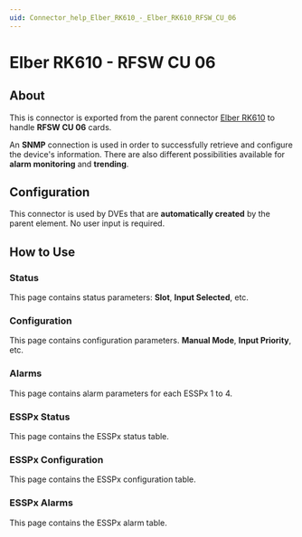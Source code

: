 ```yaml
---
uid: Connector_help_Elber_RK610_-_Elber_RK610_RFSW_CU_06
---
```


# Elber RK610 - RFSW CU 06

## About

This is connector is exported from the parent connector [Elber RK610](xref:Connector_help_Elber_RK610) to handle **RFSW CU 06** cards.

An **SNMP** connection is used in order to successfully retrieve and configure the device's information. There are also different possibilities available for **alarm monitoring** and **trending**.

## Configuration

This connector is used by DVEs that are **automatically created** by the parent element. No user input is required.

## How to Use

### Status

This page contains status parameters: **Slot**, **Input Selected**, etc.

### Configuration

This page contains configuration parameters. **Manual Mode**, **Input Priority**, etc.

### Alarms

This page contains alarm parameters for each ESSPx 1 to 4.

### ESSPx Status

This page contains the ESSPx status table.

### ESSPx Configuration

This page contains the ESSPx configuration table.

### ESSPx Alarms

This page contains the ESSPx alarm table.
